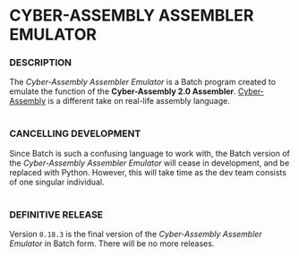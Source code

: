 # CYBER-ASSEMBLY ASSEMBLER EMULATOR
### **DESCRIPTION**
The *Cyber-Assembly Assembler Emulator* is a Batch program created to emulate the function of the **Cyber-Assembly 2.0 Assembler**. [Cyber-Assembly](https://docs.google.com/document/d/167ZkO1DiCTqaZYwqbe9dFA56oH-8F5ItjUlvjn_d4Ng/edit?usp=sharing) is a different take on real-life assembly language.
<br>
<br>

### **CANCELLING DEVELOPMENT**
Since Batch is such a confusing language to work with, the Batch version of the *Cyber-Assembly Assembler Emulator* will cease in development, and be replaced with Python. However, this will take time as the dev team consists of one singular individual.
<br>
<br>
### **DEFINITIVE RELEASE**
Version `0.18.3` is the final version of the *Cyber-Assembly Assembler Emulator* in Batch form. There will be no more releases.

